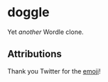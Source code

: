 # doggle

Yet _another_ Wordle clone.

## Attributions

Thank you Twitter for the [emoji](https://twemoji.twitter.com/)!

